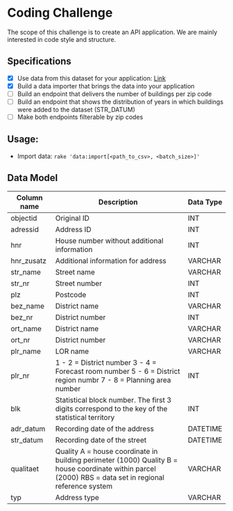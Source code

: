 # Coding Challenge

The scope of this challenge is to create an API application. We are mainly interested in code style and structure.

## Specifications
- [x] Use data from this dataset for your application: ​[Link](http://opendata-esri-de.opendata.arcgis.com/datasets/273bf4ae7f6a460fbf3000d73f7b2f76_0
)
- [x] Build a data importer that brings the data into your application
- [ ] Build an endpoint that delivers the number of buildings per zip code
- [ ] Build an endpoint that shows the distribution of years in which buildings were added to the dataset (​STR_DATUM​)
- [ ] Make both endpoints filterable by zip codes

## Usage:

* Import data: `rake 'data:import[<path_to_csv>, <batch_size>]'`

## Data Model

Column name | Description  | Data Type
----------- | ------------ | ----------
objectid    | Original ID | INT
adressid    | Address ID   | INT
hnr         | House number without additional information | INT
hnr_zusatz  | Additional information for address | VARCHAR
str_name    | Street name | VARCHAR
str_nr      | Street number | INT
plz         | Postcode | INT
bez_name    | District name | VARCHAR
bez_nr      | District number | INT
ort_name    | District name | VARCHAR
ort_nr      | District number | VARCHAR
plr_name    | LOR name | VARCHAR
plr_nr      | 1 - 2 = District number 3 - 4 = Forecast room number 5 - 6 =  District region numbr 7 - 8 = Planning area number | INT
blk         | Statistical block number. The first 3 digits correspond to the key of the statistical territory | INT
adr_datum   | Recording date of the address | DATETIME
str_datum   | Recording date of the street | DATETIME
qualitaet   | Quality A = house coordinate in building perimeter (1000) Quality B = house coordinate within parcel (2000) RBS = data set in regional reference system | VARCHAR
typ         | Address type | VARCHAR
